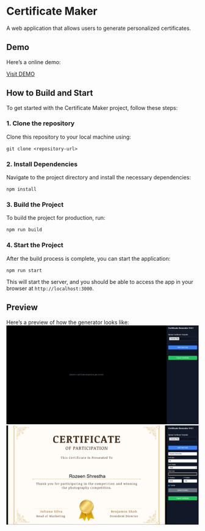 # Certificate Maker

A web application that allows users to generate personalized certificates.

## Demo
Here’s a online demo:

[Visit DEMO](https://rozeen-certificate.vercel.app)


## How to Build and Start

To get started with the Certificate Maker project, follow these steps:

### 1. Clone the repository
Clone this repository to your local machine using:
```
git clone <repository-url>
```

### 2. Install Dependencies
Navigate to the project directory and install the necessary dependencies:
```
npm install
```

### 3. Build the Project
To build the project for production, run:
```
npm run build
```

### 4. Start the Project
After the build process is complete, you can start the application:
```
npm run start
```

This will start the server, and you should be able to access the app in your browser at `http://localhost:3000`.

## Preview

Here’s a preview of how the generator looks like:
![Generator Preview](https://raw.githubusercontent.com/rozeen-shrestha/Certificate-Maker/refs/heads/main/public/Screenshot%202024-12-08%20223115.png)
![Certificate Preview](https://raw.githubusercontent.com/rozeen-shrestha/Certificate-Maker/refs/heads/main/public/Screenshot%202024-12-08%20223144.png)

